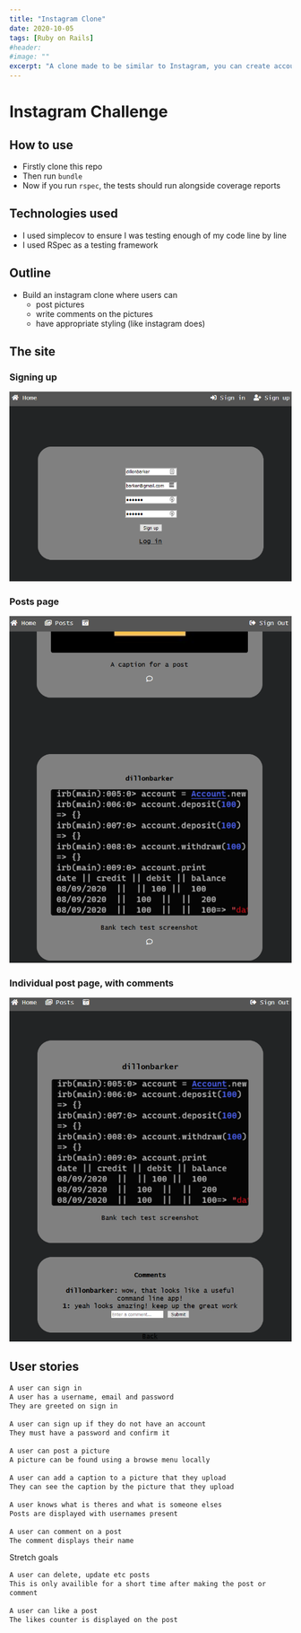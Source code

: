 ```yaml
---
title: "Instagram Clone"
date: 2020-10-05
tags: [Ruby on Rails]
#header:
#image: ""
excerpt: "A clone made to be similar to Instagram, you can create account and upload pictures with captions. Comment on these pictures and interact with each other."
---
```


Instagram Challenge
===================

## How to use
* Firstly clone this repo
* Then run `bundle`
* Now if you run `rspec`, the tests should run alongside coverage reports

## Technologies used
* I used simplecov to ensure I was testing enough of my code line by line
* I used RSpec as a testing framework

## Outline
* Build an instagram clone where users can
  * post pictures
  * write comments on the pictures
  * have appropriate styling (like instagram does)

## The site
### Signing up
![sign up](../images/instagram/sign_up.png)

### Posts page
![posts](../images/instagram/posts.png)

### Individual post page, with comments
![post](../images/instagram/post.png)

## User stories
```
A user can sign in
A user has a username, email and password
They are greeted on sign in

A user can sign up if they do not have an account
They must have a password and confirm it

A user can post a picture
A picture can be found using a browse menu locally

A user can add a caption to a picture that they upload
They can see the caption by the picture that they upload

A user knows what is theres and what is someone elses
Posts are displayed with usernames present

A user can comment on a post
The comment displays their name
```

Stretch goals
```
A user can delete, update etc posts
This is only availible for a short time after making the post or comment

A user can like a post
The likes counter is displayed on the post
```